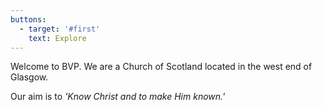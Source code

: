 ```yaml
---
buttons:
  - target: '#first'
    text: Explore
---
```

Welcome to BVP. We are a Church of Scotland located in the west end of Glasgow.

Our aim is to _'Know Christ and to make Him known.'_
